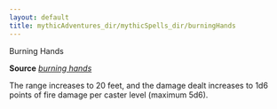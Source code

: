 ```yaml
---
layout: default
title: mythicAdventures_dir/mythicSpells_dir/burningHands
---
```

Burning Hands

**Source** [_burning hands_](../spells_dir/burningHands#_burning-hands)

The range increases to 20 feet, and the damage dealt increases to 1d6 points of fire damage per caster level (maximum 5d6).

